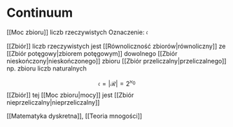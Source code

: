 # Continuum
[[Moc zbioru]] liczb rzeczywistych
Oznaczenie: $\mathfrak c$

[[Zbiór]] liczb rzeczywistych jest [[Równoliczność zbiorów|równoliczny]] ze [[Zbiór potęgowy|zbiorem potęgowym]] dowolnego [[Zbiór nieskończony|nieskończonego]] zbioru [[Zbiór przeliczalny|przeliczalnego]] np. zbioru liczb naturalnych

$$\mathfrak c=|\mathcal R|=2^{\aleph_0}$$
[[Zbiór]] tej [[Moc zbioru|mocy]] jest [[Zbiór nieprzeliczalny|nieprzeliczalny]]


[[Matematyka dyskretna]], [[Teoria mnogości]]